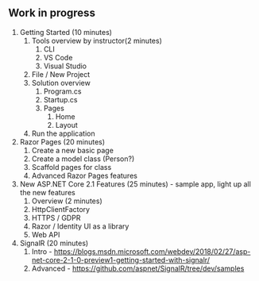 ## Work in progress

1. Getting Started (10 minutes)
    1. Tools overview by instructor(2 minutes)
        1. CLI
        2. VS Code
        3. Visual Studio
    2. File / New Project
    3. Solution overview
        1. Program.cs
        2. Startup.cs
        3. Pages
            1. Home
            2. Layout
    4. Run the application
2. Razor Pages (20 minutes)
    1. Create a new basic page
    2. Create a model class (Person?)
    3. Scaffold pages for class
    4. Advanced Razor Pages features
3. New ASP.NET Core 2.1 Features (25 minutes) - sample app, light up all the new features
    1. Overview (2 minutes)
    2. HttpClientFactory
    3. HTTPS / GDPR
    4. Razor / Identity UI as a library
    5. Web API
4. SignalR (20 minutes)
    1. Intro - https://blogs.msdn.microsoft.com/webdev/2018/02/27/asp-net-core-2-1-0-preview1-getting-started-with-signalr/
    2. Advanced - https://github.com/aspnet/SignalR/tree/dev/samples
